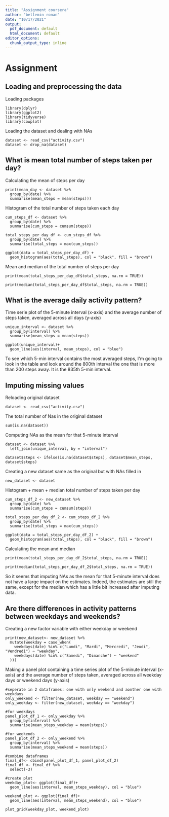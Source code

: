 ```yaml
---
title: "Assignment coursera"
author: "bellemin ronan"
date: "10/17/2021"
output:
  pdf_document: default
  html_document: default
editor_options: 
  chunk_output_type: inline
---
```


# Assignment

## Loading and preprocessing the data

Loading packages
```{r, echo=TRUE}
library(dplyr)
library(ggplot2)
library(tidyverse)
library(cowplot)
```

Loading the dataset and dealing with NAs
```{r, echo=TRUE}
dataset <- read_csv("activity.csv")
dataset <- drop_na(dataset)
```

## What is mean total number of steps taken per day?

Calculating the mean of steps per day
```{r, echo=TRUE}
print(mean_day <- dataset %>% 
  group_by(date) %>% 
  summarise(mean_steps = mean(steps)))
```

Histogram of the total number of steps taken each day
```{r, echo=TRUE}
cum_steps_df <- dataset %>% 
  group_by(date) %>% 
  summarise(cum_steps = cumsum(steps))

total_steps_per_day_df <- cum_steps_df %>% 
  group_by(date) %>% 
  summarise(total_steps = max(cum_steps))

ggplot(data = total_steps_per_day_df) +
  geom_histogram(aes(total_steps), col = "black", fill = "brown")
```

Mean and median of the total number of steps per day
```{r, echo=TRUE}
print(mean(total_steps_per_day_df$total_steps, na.rm = TRUE))

print(median(total_steps_per_day_df$total_steps, na.rm = TRUE))
```

## What is the average daily activity pattern?

Time serie plot of the 5-minute interval (x-axis) and the average number of steps taken, averaged across all days (y-axis)
```{r, echo = TRUE}
unique_interval <- dataset %>% 
  group_by(interval) %>% 
  summarise(mean_steps = mean(steps))

ggplot(unique_interval)+
  geom_line(aes(interval, mean_steps), col = "blue")
```

To see which 5-min interval contains the most averaged steps, I'm going to look in the table and look around the 800th interval the one that is more than 200 steps away.
It is the 835th 5-min interval.

## Imputing missing values

Reloading original dataset 
```{r, echo=TRUE}
dataset <- read_csv("activity.csv")
```

The total number of Nas in the original dataset
```{r, echo=TRUE}
sum(is.na(dataset))
```

Computing NAs as the mean for that 5-minute interval
```{r, echo=TRUE}
dataset <- dataset %>% 
  left_join(unique_interval, by = "interval")

dataset$steps <- ifelse(is.na(dataset$steps), dataset$mean_steps, dataset$steps)
```

Creating a new dataset same as the original but with NAs filled in
```{r, echo=TRUE}
new_dataset <- dataset
```

Histogram + mean + median total number of steps taken per day
```{r, echo=TRUE}
cum_steps_df_2 <- new_dataset %>% 
  group_by(date) %>% 
  summarise(cum_steps = cumsum(steps))

total_steps_per_day_df_2 <- cum_steps_df_2 %>% 
  group_by(date) %>% 
  summarise(total_steps = max(cum_steps))

ggplot(data = total_steps_per_day_df_2) +
  geom_histogram(aes(total_steps), col = "black", fill = "brown")
```

Calculating the mean and median
```{r, echo=TRUE}
print(mean(total_steps_per_day_df_2$total_steps, na.rm = TRUE))

print(median(total_steps_per_day_df_2$total_steps, na.rm = TRUE))
```

So it seems that imputing NAs as the mean for that 5-minute interval does not have a large impact on the estimates. Indeed, the estimates are still the same, except for the median which has a little bit increased after imputing data.

## Are there differences in activity patterns between weekdays and weekends?

Creating a new factor variable with either weekday or weekend
```{r, echo=TRUE}
print(new_dataset<- new_dataset %>% 
  mutate(weekday = case_when(
    weekdays(date) %in% c("Lundi", "Mardi", "Mercredi", "Jeudi", "Vendredi") ~ "weekday",
    weekdays(date) %in% c("Samedi", "Dimanche") ~ "weekend"
  )))
```
Making a panel plot containing a time series plot of the 5-minute interval (x-axis) and the average number of steps taken, averaged across all weekday days or weekend days (y-axis)
```{r, echo=TRUE}
#seperate in 2 dataframes: one with only weekend and aonther one with weekdays
only_weekend <- filter(new_dataset, weekday == "weekend")
only_weekday <- filter(new_dataset, weekday == "weekday")

#for weekdays
panel_plot_df_1 <- only_weekday %>% 
  group_by(interval) %>% 
  summarise(mean_steps_weekday = mean(steps))

#for weekends
panel_plot_df_2 <- only_weekend %>% 
  group_by(interval) %>% 
  summarise(mean_steps_weekend = mean(steps))

#combine dataframes
final_df<- cbind(panel_plot_df_1, panel_plot_df_2)
final_df <- final_df %>% 
  select(-3)

#create plot
weekday_plot<- ggplot(final_df)+
  geom_line(aes(interval, mean_steps_weekday), col = "blue")

weekend_plot <- ggplot(final_df)+
  geom_line(aes(interval, mean_steps_weekend), col = "blue")

plot_grid(weekday_plot, weekend_plot)
```


